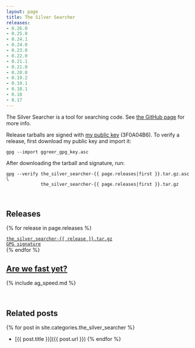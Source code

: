 ```yaml
---
layout: page
title: The Silver Searcher
releases:
- 0.26.0
- 0.25.0
- 0.24.1
- 0.24.0
- 0.23.0
- 0.22.0
- 0.21.1
- 0.21.0
- 0.20.0
- 0.19.2
- 0.19.1
- 0.18.1
- 0.18
- 0.17
---
```


The Silver Searcher is a tool for searching code. See [the GitHub page](https://github.com/ggreer/the_silver_searcher) for more info.

Release tarballs are signed with [my public key](/ggreer_gpg_key.asc) (3F0A04B6). To verify a release, first download my public key and import it:

    gpg --import ggreer_gpg_key.asc

After downloading the tarball and signature, run:

    gpg --verify the_silver_searcher-{{ page.releases|first }}.tar.gz.asc \
                 the_silver_searcher-{{ page.releases|first }}.tar.gz

<br />

## Releases

{% for release in page.releases %}
<div class="row">
  <div class="col w4">
    <a href="releases/the_silver_searcher-{{ release }}.tar.gz"><code>the_silver_searcher-{{ release }}.tar.gz</code></a>
  </div><div class="col w2">
    <a href="releases/the_silver_searcher-{{ release }}.tar.gz.asc"><code>GPG signature</code></a>
  </div>
</div>
{% endfor %}

<br />

## [Are we fast yet?](/ag/speed/)

{% include ag_speed.md %}

<br />

## Related posts
{% for post in site.categories.the_silver_searcher %}
* [{{ post.title }}]({{ post.url }})
{% endfor %}
